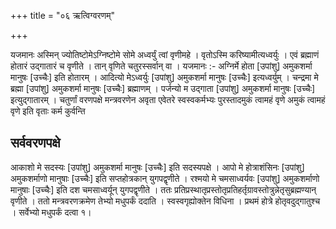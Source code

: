 +++
title = "०६ ऋत्विग्वरणम्"

+++

यजमानः अस्मिन् ज्योतिष्टोमेऽग्निष्टोमे सोमे अध्वर्युं त्वां वृणीमहे । वृतोऽस्मि करिष्यामीत्यध्वर्युः । एवं ब्रह्माणं होतारं उद्गातारं च वृणीते । तान् वृणिते चतुरस्सर्वान् वा । यजमानः :- अग्निर्मे होता [उपांशु] अमुकशर्मा मानुषः [उच्चैः] इति होतारम् । आदित्यो मेऽध्वर्युः [उपांशु] अमुकशर्मा मानुषः [उच्चैः] इत्यध्वर्युम् । चन्द्रमा मे ब्रह्मा [उपांशु] अमुकशर्मा मानुषः [उच्चैः] ब्रह्माणम् । पर्जन्यो म उद्गाता [उपांशु] अमुकशर्मा मानुषः [उच्चैः] इत्युद्गातारम् । चतुर्णां वरणपक्षे मन्त्रवरणेन अवृता एवेतरे स्वस्वकर्मभ्यः पुरस्तादमुकं त्वामहं वृणे अमुकं त्वामहं वृणे इति वृताः कर्म कुर्वन्ति

## सर्ववरणपक्षे
आकाशो मे सदस्यः [उपांशु] अमुकशर्मा मानुषः [उच्चैः] इति सदस्यपक्षे । आपो मे होत्राशंसिनः [उपांशु] अमुकशर्माणो मानुषाः [उच्चैः] इति सप्तहोत्रकान् युगपद्वृणीते । रश्मयो मे चमसाध्वर्यवः [उपांशु] अमुकशर्माणो मानुषाः [उच्चैः] इति दश चमसाध्वर्यून् युगपद्वृणीते । ततः प्रतिप्रस्थातृप्रस्तोतृप्रतिहर्तृग्रावस्तोत्रुन्नेतृसुब्रह्मण्यान् वृणीते । ततो मन्त्रवरणक्रमेण तेभ्यो मधुपर्कं ददाति । स्वस्वगृह्योक्तेन विधिना । प्रथमं होत्रे होतृवदुद्गातुश्च । सर्वेभ्यो मधुपर्कं दत्वा १।
